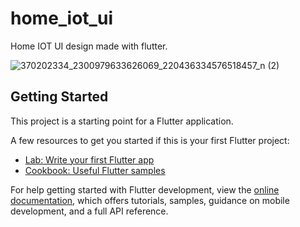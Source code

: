 # home_iot_ui

Home IOT UI design made with flutter.

![370202334_2300979633626069_220436334576518457_n (2)](https://github.com/SM-SHIFAT/Home-IOT-UI/assets/60544576/d77371ac-c493-4a6b-a4a5-ec6adb585869)


## Getting Started

This project is a starting point for a Flutter application.

A few resources to get you started if this is your first Flutter project:

- [Lab: Write your first Flutter app](https://docs.flutter.dev/get-started/codelab)
- [Cookbook: Useful Flutter samples](https://docs.flutter.dev/cookbook)

For help getting started with Flutter development, view the
[online documentation](https://docs.flutter.dev/), which offers tutorials,
samples, guidance on mobile development, and a full API reference.
